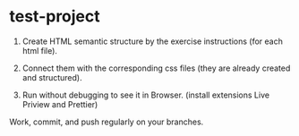 # test-project

1. Create HTML semantic structure by the exercise instructions (for each html file).

2. Connect them with the corresponding css files (they are already created and structured).

3. Run without debugging to see it in Browser. (install extensions Live Priview and Prettier)


Work, commit, and push regularly on your branches. 
